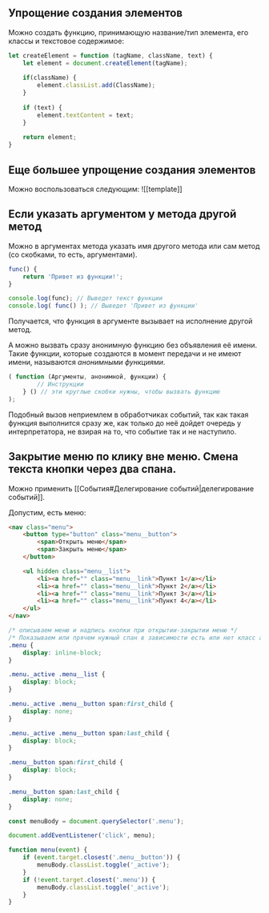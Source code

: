 ## Упрощение создания элементов
Можно создать функцию, принимающую название/тип элемента, его классы и текстовое содержимое:

```js
let createElement = function (tagName, className, text) {
	let element = document.createElement(tagName);
	
	if(className) {
		element.classList.add(ClassName);
	}
	
	if (text) {
		element.textContent = text;
	}
	
	return element;
}
```

## Еще большее упрощение создания элементов
Можно воспользоваться следующим:
![[template]]
## Если указать аргументом у метода другой метод
Можно в аргументах метода указать имя другого метода или сам метод (со скобками, то есть, аргументами).

```js
func() {
	return 'Привет из функции!';
}

console.log(func); // Выведет текст функции
console.log( func() ); // Выведет 'Привет из функции'
```

Получается, что функция в аргументе вызывает на исполнение другой метод.

А можно вызвать сразу анонимную функцию без объявления её имени. Такие функции, которые создаются в момент передачи и не имеют имени, называются _анонимными функциями_.

```js ln=true
( function (Аргументы, анонимной, функции) {
		// Инструкции
	} () // эти круглые скобки нужны, чтобы вызвать функцию
);
```

Подобный вызов неприемлем в обработчиках событий, так как такая функция выполнится сразу же, как только до неё дойдет очередь у интерпретатора, не взирая на то, что событие так и не наступило.

## Закрытие меню по клику вне меню. Смена текста кнопки через два спана.
Можно применить [[События#Делегирование событий|делегирование событий]].

Допустим, есть меню:
```html
<nav class="menu">
	<button type="button" class="menu__button">
		<span>Открыть меню</span>
		<span>Закрыть меню</span>
	</button>

	<ul hidden class="menu__list">
		<li><a href="" class="menu__link">Пункт 1</a></li>
		<li><a href="" class="menu__link">Пункт 2</a></li>
		<li><a href="" class="menu__link">Пункт 3</a></li>
		<li><a href="" class="menu__link">Пункт 4</a></li>
	</ul>
</nav>
```

```css
/* описываем меню и надпись кнопки при открытии-закрытии меню */
/* Показываем или прячем нужный спан в зависимости есть или нет класс active у меню, этот класс укправляется JS */
.menu {
	display: inline-block;
}

.menu._active .menu__list {
	display: block;
}

.menu._active .menu__button span:first_child {
	display: none;
}

.menu._active .menu__button span:last_child {
	display: block;
}

.menu__button span:first_child {
	display: block;
}

.menu__button span:last_child {
	display: none;
}
```

```js
const menuBody = document.querySelector('.menu');

document.addEventListener('click', menu);

function menu(event) {
	if (event.target.closest('.menu__button')) {
		menuBody.classList.toggle('_active');
	}
	if (!event.target.closest('.menu')) {
		menuBody.classList.toggle('_active');
	}
}
```